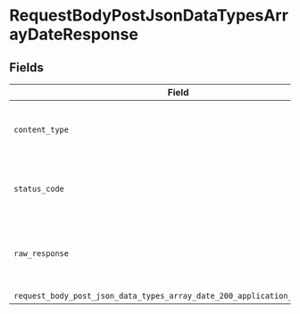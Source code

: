 # RequestBodyPostJsonDataTypesArrayDateResponse


## Fields

| Field                                                                                                                                                                | Type                                                                                                                                                                 | Required                                                                                                                                                             | Description                                                                                                                                                          |
| -------------------------------------------------------------------------------------------------------------------------------------------------------------------- | -------------------------------------------------------------------------------------------------------------------------------------------------------------------- | -------------------------------------------------------------------------------------------------------------------------------------------------------------------- | -------------------------------------------------------------------------------------------------------------------------------------------------------------------- |
| `content_type`                                                                                                                                                       | *String*                                                                                                                                                             | :heavy_check_mark:                                                                                                                                                   | HTTP response content type for this operation                                                                                                                        |
| `status_code`                                                                                                                                                        | *Integer*                                                                                                                                                            | :heavy_check_mark:                                                                                                                                                   | HTTP response status code for this operation                                                                                                                         |
| `raw_response`                                                                                                                                                       | [Faraday::Response](https://www.rubydoc.info/gems/faraday/Faraday/Response)                                                                                          | :heavy_minus_sign:                                                                                                                                                   | Raw HTTP response; suitable for custom response parsing                                                                                                              |
| `request_body_post_json_data_types_array_date_200_application_json_object`                                                                                           | [T.nilable(Operations::RequestBodyPostJSONDataTypesArrayDate200ApplicationJSON)](../../models/operations/requestbodypostjsondatatypesarraydate200applicationjson.md) | :heavy_minus_sign:                                                                                                                                                   | OK                                                                                                                                                                   |